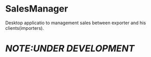 # SalesManager
Desktop applicatio to management sales between exporter and his clients(importers).

# ***NOTE:UNDER DEVELOPMENT***
